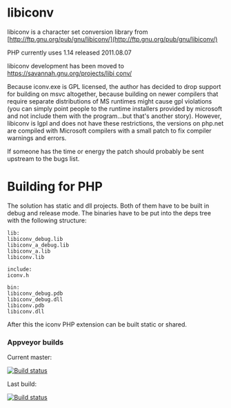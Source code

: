 # libiconv

libiconv is a character set conversion library from
[http://ftp.gnu.org/pub/gnu/libiconv/](http://ftp.gnu.org/pub/gnu/libiconv/)

PHP currently uses 1.14 released 2011.08.07

libiconv development has been moved to [https://savannah.gnu.org/projects/libi
conv/](https://savannah.gnu.org/projects/libiconv/)

Because iconv.exe is GPL licensed, the author has decided to drop support for
building on msvc altogether, because building on newer compilers that require
separate distributions of MS runtimes might cause gpl violations (you can
simply point people to the runtime installers provided by microsoft and not
include them with the program…but that's another story). However, libiconv is
lgpl and does not have these restrictions, the versions on php.net are
compiled with Microsoft compilers with a small patch to fix compiler warnings
and errors.

If someone has the time or energy the patch should probably be sent upstream
to the bugs list.

# Building for PHP

The solution has static and dll projects. Both of them have to be built in
debug and release mode. The binaries have to be put into the deps tree with
the following structure:

    
    lib:
    libiconv_debug.lib
    libiconv_a_debug.lib
    libiconv_a.lib
    libiconv.lib
    
    include:
    iconv.h
    
    bin:
    libiconv_debug.pdb
    libiconv_debug.dll
    libiconv.pdb
    libiconv.dll

After this the iconv PHP extension can be built static or shared.

### Appveyor builds
Current master:

[![Build status](https://ci.appveyor.com/api/projects/status/l6w0admagp4l8l1w/branch/master)](https://ci.appveyor.com/project/nathanaeljones/libiconv/branch/master)

Last build:

[![Build status](https://ci.appveyor.com/api/projects/status/l6w0admagp4l8l1w)](https://ci.appveyor.com/project/nathanaeljones/libiconv)

